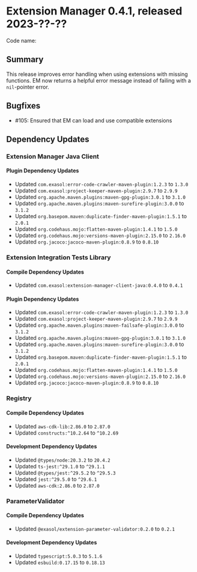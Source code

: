 # Extension Manager 0.4.1, released 2023-??-??

Code name:

## Summary

This release improves error handling when using extensions with missing functions. EM now returns a helpful error message instead of failing with a `nil`-pointer error.

## Bugfixes

* #105: Ensured that EM can load and use compatible extensions

## Dependency Updates

### Extension Manager Java Client

#### Plugin Dependency Updates

* Updated `com.exasol:error-code-crawler-maven-plugin:1.2.3` to `1.3.0`
* Updated `com.exasol:project-keeper-maven-plugin:2.9.7` to `2.9.9`
* Updated `org.apache.maven.plugins:maven-gpg-plugin:3.0.1` to `3.1.0`
* Updated `org.apache.maven.plugins:maven-surefire-plugin:3.0.0` to `3.1.2`
* Updated `org.basepom.maven:duplicate-finder-maven-plugin:1.5.1` to `2.0.1`
* Updated `org.codehaus.mojo:flatten-maven-plugin:1.4.1` to `1.5.0`
* Updated `org.codehaus.mojo:versions-maven-plugin:2.15.0` to `2.16.0`
* Updated `org.jacoco:jacoco-maven-plugin:0.8.9` to `0.8.10`

### Extension Integration Tests Library

#### Compile Dependency Updates

* Updated `com.exasol:extension-manager-client-java:0.4.0` to `0.4.1`

#### Plugin Dependency Updates

* Updated `com.exasol:error-code-crawler-maven-plugin:1.2.3` to `1.3.0`
* Updated `com.exasol:project-keeper-maven-plugin:2.9.7` to `2.9.9`
* Updated `org.apache.maven.plugins:maven-failsafe-plugin:3.0.0` to `3.1.2`
* Updated `org.apache.maven.plugins:maven-gpg-plugin:3.0.1` to `3.1.0`
* Updated `org.apache.maven.plugins:maven-surefire-plugin:3.0.0` to `3.1.2`
* Updated `org.basepom.maven:duplicate-finder-maven-plugin:1.5.1` to `2.0.1`
* Updated `org.codehaus.mojo:flatten-maven-plugin:1.4.1` to `1.5.0`
* Updated `org.codehaus.mojo:versions-maven-plugin:2.15.0` to `2.16.0`
* Updated `org.jacoco:jacoco-maven-plugin:0.8.9` to `0.8.10`

### Registry

#### Compile Dependency Updates

* Updated `aws-cdk-lib:2.86.0` to `2.87.0`
* Updated `constructs:^10.2.64` to `^10.2.69`

#### Development Dependency Updates

* Updated `@types/node:20.3.2` to `20.4.2`
* Updated `ts-jest:^29.1.0` to `^29.1.1`
* Updated `@types/jest:^29.5.2` to `^29.5.3`
* Updated `jest:^29.5.0` to `^29.6.1`
* Updated `aws-cdk:2.86.0` to `2.87.0`

### ParameterValidator

#### Compile Dependency Updates

* Updated `@exasol/extension-parameter-validator:0.2.0` to `0.2.1`

#### Development Dependency Updates

* Updated `typescript:5.0.3` to `5.1.6`
* Updated `esbuild:0.17.15` to `0.18.13`
